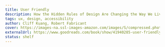 ```yaml
---
title: User Friendly
description: How the Hidden Rules of Design Are Changing the Way We Live, Work, and Play
tags: ux, design, accessibility
author: Cliff Kuang, Robert Fabricant
cover: https://images-na.ssl-images-amazon.com/images/S/compressed.photo.goodreads.com/books/1568399910i/41940285.jpg
externalUrl: https://www.goodreads.com/book/show/41940285-user-friendly
status: shelf
---
```

